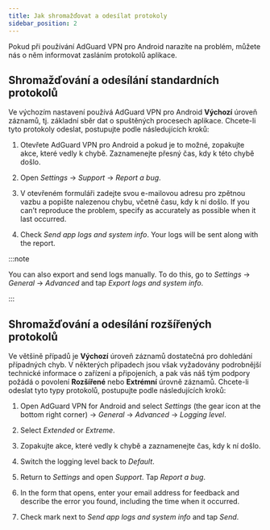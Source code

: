 ```yaml
---
title: Jak shromažďovat a odesílat protokoly
sidebar_position: 2
---
```


Pokud při používání AdGuard VPN pro Android narazíte na problém, můžete nás o něm informovat zasláním protokolů aplikace.

## Shromažďování a odesílání standardních protokolů

Ve výchozím nastavení používá AdGuard VPN pro Android **Výchozí** úroveň záznamů, tj. základní sběr dat o spuštěných procesech aplikace. Chcete-li tyto protokoly odeslat, postupujte podle následujících kroků:

1. Otevřete AdGuard VPN pro Android a pokud je to možné, zopakujte akce, které vedly k chybě. Zaznamenejte přesný čas, kdy k této chybě došlo.

1. Open *Settings* → *Support* → *Report a bug*.

1. V otevřeném formuláři zadejte svou e-mailovou adresu pro zpětnou vazbu a popište nalezenou chybu, včetně času, kdy k ní došlo. If you can’t reproduce the problem, specify as accurately as possible when it last occurred.

1. Check *Send app logs and system info*. Your logs will be sent along with the report.

:::note

You can also export and send logs manually. To do this, go to *Settings* → *General* → *Advanced* and tap *Export logs and system info*.

:::

## Shromažďování a odesílání rozšířených protokolů

Ve většině případů je **Výchozí** úroveň záznamů dostatečná pro dohledání případných chyb. V některých případech jsou však vyžadovány podrobnější technické informace o zařízení a připojeních, a pak vás náš tým podpory požádá o povolení **Rozšířené** nebo **Extrémní** úrovně záznamů. Chcete-li odeslat tyto typy protokolů, postupujte podle následujících kroků:

1. Open AdGuard VPN for Android and select *Settings* (the gear icon at the bottom right corner) → *General* → *Advanced* → *Logging level*.

1. Select *Extended* or *Extreme*.

1. Zopakujte akce, které vedly k chybě a zaznamenejte čas, kdy k ní došlo.

1. Switch the logging level back to *Default*.

1. Return to *Settings* and open *Support*. Tap *Report a bug*.

1. In the form that opens, enter your email address for feedback and describe the error you found, including the time when it occurred.

1. Check mark next to *Send app logs and system info* and tap *Send*.
